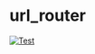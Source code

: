 # url_router

[![Test](https://github.com/iambalaam/url_router/actions/workflows/test.yml/badge.svg)](https://github.com/iambalaam/url_router/actions/workflows/test.yml)
